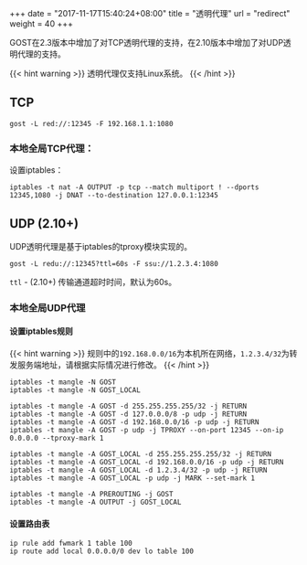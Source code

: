 +++
date = "2017-11-17T15:40:24+08:00"
title = "透明代理"
url = "redirect"
weight = 40
+++

GOST在2.3版本中增加了对TCP透明代理的支持，在2.10版本中增加了对UDP透明代理的支持。

{{< hint warning >}}
透明代理仅支持Linux系统。
{{< /hint >}}

## TCP

```
gost -L red://:12345 -F 192.168.1.1:1080
```

### 本地全局TCP代理：

设置iptables：

```
iptables -t nat -A OUTPUT -p tcp --match multiport ! --dports 12345,1080 -j DNAT --to-destination 127.0.0.1:12345
```

## UDP (2.10+)

UDP透明代理是基于iptables的tproxy模块实现的。

```
gost -L redu://:12345?ttl=60s -F ssu://1.2.3.4:1080
```

`ttl` - (2.10+) 传输通道超时时间，默认为60s。

### 本地全局UDP代理

#### 设置iptables规则

{{< hint warning >}}
规则中的`192.168.0.0/16`为本机所在网络，`1.2.3.4/32`为转发服务端地址，请根据实际情况进行修改。
{{< /hint >}}

```
iptables -t mangle -N GOST
iptables -t mangle -N GOST_LOCAL

iptables -t mangle -A GOST -d 255.255.255.255/32 -j RETURN
iptables -t mangle -A GOST -d 127.0.0.0/8 -p udp -j RETURN
iptables -t mangle -A GOST -d 192.168.0.0/16 -p udp -j RETURN
iptables -t mangle -A GOST -p udp -j TPROXY --on-port 12345 --on-ip 0.0.0.0 --tproxy-mark 1

iptables -t mangle -A GOST_LOCAL -d 255.255.255.255/32 -j RETURN
iptables -t mangle -A GOST_LOCAL -d 192.168.0.0/16 -p udp -j RETURN
iptables -t mangle -A GOST_LOCAL -d 1.2.3.4/32 -p udp -j RETURN
iptables -t mangle -A GOST_LOCAL -p udp -j MARK --set-mark 1

iptables -t mangle -A PREROUTING -j GOST
iptables -t mangle -A OUTPUT -j GOST_LOCAL
```

#### 设置路由表

```
ip rule add fwmark 1 table 100
ip route add local 0.0.0.0/0 dev lo table 100
```